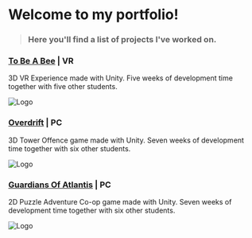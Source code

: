 # Welcome to my portfolio!
>### Here you'll find a list of projects I've worked on.


###  [To Be A Bee](https://yrgo-game-creator.itch.io/to-be-a-bee) | VR
3D VR Experience made with Unity. Five weeks of development time together with five other students.

![Logo](https://cdn.discordapp.com/attachments/1015186377094209616/1027500868720930887/logo_01.png)

### [Overdrift](https://yrgo-game-creator.itch.io/overdrift) | PC

3D Tower Offence game made with Unity. Seven weeks of development time together with six other students.

![Logo](https://cdn.discordapp.com/attachments/956486751927545896/977137454823911424/Untitled_Artwork.png)

### [Guardians Of Atlantis](https://yrgo-game-creator.itch.io/guardians-of-atlantis) | PC

2D Puzzle Adventure Co-op game made with Unity. Seven weeks of development time together with six other students.

![Logo](https://cdn.discordapp.com/attachments/911239168376582194/975464401391980544/Untitled_Artwork.png)
